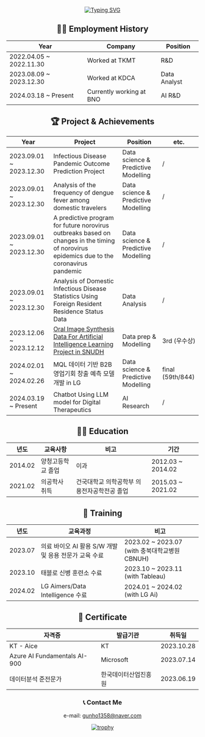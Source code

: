<div align="center">
  <br><br><br>
  
  [![Typing SVG](https://readme-typing-svg.herokuapp.com?font=Oleo+Script&color=9D9ED3&size=60&center=true&vCenter=true&width=500&height=53&lines=%E3%80%80%E3%80%80Hi+there%2C+I'm+Keonho.+%E3%80%80%E3%80%80)](https://git.io/typing-svg)


## 👨‍💼 Employment History

| Year   |  Company   |  Position   |
|---|---|---|
| 2022.04.05 ~ 2022.11.30 | Worked at TKMT | R&D |
| 2023.08.09 ~ 2023.12.30 | Worked at KDCA | Data Analyst |
| 2024.03.18 ~ Present |  Currently working at BNO | AI R&D  |


## 🏆 Project & Achievements
| Year                   | Project                                                                                           | Position                                | etc.            |
|-----------------------|---------------------------------------------------------------------------------------------------|-----------------------------------------|-----------------|
| 2023.09.01 ~ 2023.12.30 | Infectious Disease Pandemic Outcome Prediction Project                             | Data science & Predictive Modelling | /                 |
| 2023.09.01 ~ 2023.12.30 | Analysis of the frequency of dengue fever among domestic travelers | Data science & Predictive Modelling | /                 |
| 2023.09.01 ~ 2023.12.30 | A predictive program for future norovirus outbreaks based on changes in the timing of norovirus epidemics due to the coronavirus pandemic | Data science & Predictive Modelling | / |
| 2023.09.01 ~ 2023.12.30 | Analysis of Domestic Infectious Disease Statistics Using Foreign Resident Residence Status Data | Data Analysis | / |
| 2023.12.06 ~ 2023.12.12 | [Oral Image Synthesis Data For Artificial Intelligence Learning Project in SNUDH](https://github.com/KeonhoChu/SNUDH---AI)          | Data prep & Modelling        | 3rd (우수상) |
| 2024.02.01 ~ 2024.02.26 | MQL 데이터 기반 B2B 영업기회 창출 예측 모델 개발 in LG                                    | Data science & Predictive Modelling | final (59th/844) |
| 2024.03.19 ~ Present   | Chatbot Using LLM model for Digital Therapeutics                                                | AI Research                            | /                 |


## 👨‍🎓 Education

| 년도   | 교육사항   | 비고   | 기간 |
|---|---|---|---|
| 2014.02   | 양청고등학교 졸업 | 이과   | 2012.03 ~ 2014.02 |
| 2021.02   | 의공학사 취득  | 건국대학교 의학공학부 의용전자공학전공 졸업 | 2015.03 ~ 2021.02   |


## 🏫 Training

| 년도   | 교육과정   | 비고   | 
|---|---|---|
| 2023.07   | 의료 바이오 AI 활용 S/W 개발 및 응용 전문가 교육 수료    | 2023.02 ~ 2023.07 (with 충북대학교병원 CBNUH) |
| 2023.10   | 태블로 신병 훈련소 수료  | 2023.10 ~ 2023.11 (with Tableau) |
| 2024.02   | LG Aimers/Data Intelligence 수료  | 2024.01 ~ 2024.02 (with LG Ai) |

## 📄 Certificate

| 자격증  | 발급기관   | 취득일   |
|---|---|---|
| KT - Aice  | KT  | 2023.10.28 |
| Azure AI Fundamentals AI-900  | Microsoft  | 2023.07.14 |
| 데이터분석 준전문가    | 한국데이터산업진흥원   | 2023.06.19   |



### 📞 Contact Me
e-mail: gunho1358@naver.com

  


[![trophy](https://github-profile-trophy.vercel.app/?username=KeonhoChu&theme=oldie)](https://github.com/ryo-ma/github-profile-trophy)
<!--
**KeonhoChu/KeonhoChu** is a ✨ _special_ ✨ repository because its `README.md` (this file) appears on your GitHub profile.11

Here are some ideas to get you started:

- 🔭 I’m currently working on .....
- 🌱 I’m currently learning ...
- 👯 I’m looking to collaborate on ...
- 🤔 I’m looking for help with ...
- 💬 Ask me about ...
- 📫 How to reach me: ...
- 😄 Pronouns: ...
- ⚡ Fun fact: ...
-->
